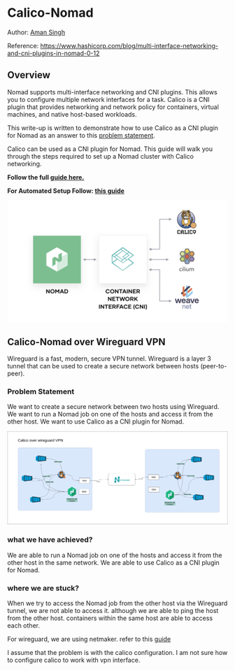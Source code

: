 # Calico-Nomad

Author: [Aman Singh](https://github.com/amansinghtech)

Reference: <https://www.hashicorp.com/blog/multi-interface-networking-and-cni-plugins-in-nomad-0-12>

## Overview

Nomad supports multi-interface networking and CNI plugins. This allows you to configure multiple network interfaces for a task. Calico is a CNI plugin that provides networking and network policy for containers, virtual machines, and native host-based workloads.

This write-up is written to demonstrate how to use Calico as a CNI plugin for Nomad as an answer to this [problem statement](https://github.com/hashicorp/nomad/issues/11748).

Calico can be used as a CNI plugin for Nomad. This guide will walk you through the steps required to set up a Nomad cluster with Calico networking.

**Follow the full [guide here.](docs/main.md)**

**For Automated Setup Follow: [this guide](https://github.com/nekione/calico-nomad/blob/main/docs/main.md#automated-installation)**

![Calico-Nomad](assets/hashicorp-nomad-cni.png)

## Calico-Nomad over Wireguard VPN

Wireguard is a fast, modern, secure VPN tunnel. Wireguard is a layer 3 tunnel that can be used to create a secure network between hosts (peer-to-peer).

### Problem Statement

We want to create a secure network between two hosts using Wireguard. We want to run a Nomad job on one of the hosts and access it from the other host. We want to use Calico as a CNI plugin for Nomad.

![](assets/netmaker.png)

### what we have achieved?

We are able to run a Nomad job on one of the hosts and access it from the other host in the same network. We are able to use Calico as a CNI plugin for Nomad.

### where we are stuck?

When we try to access the Nomad job from the other host via the Wireguard tunnel, we are not able to access it. although we are able to ping the host from the other host. containers within the same host are able to access each other.

For wireguard, we are using netmaker. refer to this [guide](https://github.com/gravitl/netmaker)

I assume that the problem is with the calico configuration. I am not sure how to configure calico to work with vpn interface.
